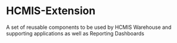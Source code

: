HCMIS-Extension
===============

A set of reusable components to be used by HCMIS Warehouse and supporting applications as well as Reporting Dashboards
